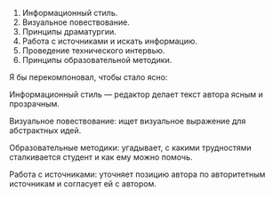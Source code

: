 1. Информационный стиль.
2. Визуальное повествование.
3. Принципы драматургии.
4. Работа с источниками и искать информацию.
5. Проведение технического интервью.
6. Принципы образовательной методики.


Я бы перекомпоновал, чтобы стало ясно:

Информационный стиль — редактор делает текст автора ясным и прозрачным.

Визуальное повествование: ищет визуальное выражение для абстрактных идей.

Образовательные методики: угадывает, с какими трудностями сталкивается студент и как ему можно помочь.

Работа с источниками: уточняет позицию автора по авторитетным источникам и согласует ей с автором.